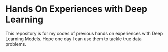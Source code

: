 # Hands On Experiences with Deep Learning

This repository is for my codes of previous hands on experiences with Deep Learning Models. Hope one day I can use them to tackle true data problems.
